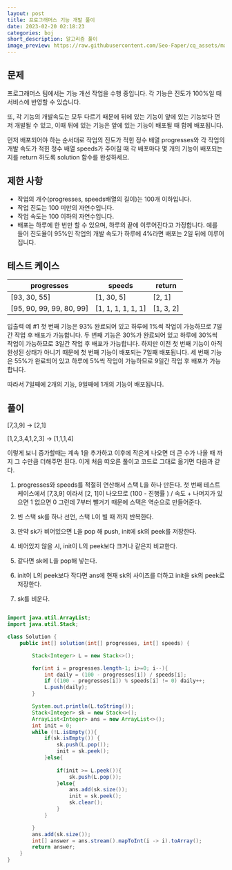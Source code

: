 ```yaml
---
layout: post
title: 프로그래머스 기능 개발 풀이
date: 2023-02-20 02:18:23
categories: boj
short_description: 알고리즘 풀이
image_preview: https://raw.githubusercontent.com/Seo-Faper/cq_assets/master/heroes/cos_pr_17_17.png
---
```


## 문제
프로그래머스 팀에서는 기능 개선 작업을 수행 중입니다. 각 기능은 진도가 100%일 때 서비스에 반영할 수 있습니다.

또, 각 기능의 개발속도는 모두 다르기 때문에 뒤에 있는 기능이 앞에 있는 기능보다 먼저 개발될 수 있고, 이때 뒤에 있는 기능은 앞에 있는 기능이 배포될 때 함께 배포됩니다.

먼저 배포되어야 하는 순서대로 작업의 진도가 적힌 정수 배열 progresses와 각 작업의 개발 속도가 적힌 정수 배열 speeds가 주어질 때 각 배포마다 몇 개의 기능이 배포되는지를 return 하도록 solution 함수를 완성하세요.

## 제한 사항
- 작업의 개수(progresses, speeds배열의 길이)는 100개 이하입니다.
- 작업 진도는 100 미만의 자연수입니다.
- 작업 속도는 100 이하의 자연수입니다.
- 배포는 하루에 한 번만 할 수 있으며, 하루의 끝에 이루어진다고 가정합니다. 예를 들어 진도율이 95%인 작업의 개발 속도가 하루에 4%라면 배포는 2일 뒤에 이루어집니다.

## 테스트 케이스


|progresses|	speeds|	return|
|---|---|---|
|[93, 30, 55]	|[1, 30, 5]|	[2, 1]|
|[95, 90, 99, 99, 80, 99]|	[1, 1, 1, 1, 1, 1]|	[1, 3, 2]|


입출력 예 #1
첫 번째 기능은 93% 완료되어 있고 하루에 1%씩 작업이 가능하므로 7일간 작업 후 배포가 가능합니다.
두 번째 기능은 30%가 완료되어 있고 하루에 30%씩 작업이 가능하므로 3일간 작업 후 배포가 가능합니다. 하지만 이전 첫 번째 기능이 아직 완성된 상태가 아니기 때문에 첫 번째 기능이 배포되는 7일째 배포됩니다.
세 번째 기능은 55%가 완료되어 있고 하루에 5%씩 작업이 가능하므로 9일간 작업 후 배포가 가능합니다.

따라서 7일째에 2개의 기능, 9일째에 1개의 기능이 배포됩니다.

## 풀이

[7,3,9] -> [2,1]

[1,2,3,4,1,2,3] -> [1,1,1,4] 

이렇게 보니 증가할때는 계속 1을 추가하고 이후에 작은게 나오면 더 큰 수가 나올 때 까지 그 수만큼 더해주면 된다. 이게 처음 떠오른 풀이고 코드로 그대로 옮기면 다음과 같다.


1. progresses와 speeds를 적절히 연산해서 스택 L을 하나 만든다.
첫 번째 테스트 케이스에서 [7,3,9] 이라서 [2, 1]이 나오므로
(100 - 진행률 ) / 속도 + 나머지가 있으면 1 없으면 0
그런데 7부터 뺄거기 때문에 스택은 역순으로 만들어준다.


2. 빈 스택 sk를 하나 선언, 스택 L이 빌 때 까지 반복한다.

3. 만약 sk가 비어있으면 L을 pop 해 push, init에 sk의 peek를 저장한다.
4. 비어있지 않을 시, init이 L의 peek보다 크거나 같은지 비교한다.
5. 같다면 sk에 L을 pop해 넣는다.
6. init이 L의 peek보다 작다면 ans에 현재 sk의 사이즈를 더하고 init을 sk의 peek로 저장한다.
7. sk를 비운다.


```java

import java.util.ArrayList;
import java.util.Stack;

class Solution {
    public int[] solution(int[] progresses, int[] speeds) {

        Stack<Integer> L = new Stack<>();

        for(int i = progresses.length-1; i>=0; i--){
            int daily = (100 - progresses[i]) / speeds[i];
            if ((100 - progresses[i]) % speeds[i] != 0) daily++;
            L.push(daily);
        }

        System.out.println(L.toString());
        Stack<Integer> sk = new Stack<>();
        ArrayList<Integer> ans = new ArrayList<>();
        int init = 0;
        while (!L.isEmpty()){
            if(sk.isEmpty()) {
                sk.push(L.pop());
                init = sk.peek();
            }else{
         
                if(init >= L.peek()){
                    sk.push(L.pop());
                }else{
                    ans.add(sk.size());
                    init = sk.peek();
                    sk.clear();
                }
            }

        }
        ans.add(sk.size());
        int[] answer = ans.stream().mapToInt(i -> i).toArray();
        return answer;
    }
}
```